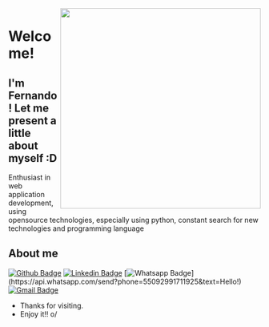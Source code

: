 <img align="right" width="400" height="400" src="https://github.com/account">
 
# Welcome!
## I'm Fernando! Let me present a little about myself :D

Enthusiast in web application development, using opensource technologies, especially using python, constant search for new technologies and programming language
 
 
## About me 
[![Github Badge](https://img.shields.io/badge/-Github-000?style=flat-square&logo=Github&logoColor=white&link=https://github.com/fmarinhop)](https://github.com/fmarinhop)
[![Linkedin Badge](https://img.shields.io/badge/-LinkedIn-blue?style=flat-square&logo=Linkedin&logoColor=white&link=https://www.linkedin.com/in/fernandotimcsalpi/)](https://www.linkedin.com/in/fernandotimcsalpi/)
[![Whatsapp Badge](https://img.shields.io/badge/-Whatsapp-4CA143?style=flat-square&labelColor=4CA143&logo=whatsapp&logoColor=white&link=https://api.whatsapp.com/send?phone=55092991711925&text=Hello!)](https://api.whatsapp.com/send?phone=55092991711925&text=Hello!)
[![Gmail Badge](https://img.shields.io/badge/-Gmail-c14438?style=flat-square&logo=Gmail&logoColor=white&link=mailto:fernando.paiva@gmail.com)](mailto:fernando.paiva@gmail.com)
 
- Thanks for visiting. 
- Enjoy it!! o/
